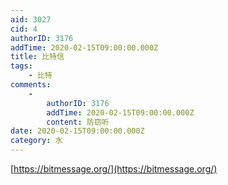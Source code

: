 ```yaml
---
aid: 3027
cid: 4
authorID: 3176
addTime: 2020-02-15T09:00:00.000Z
title: 比特信
tags:
    - 比特
comments:
    -
        authorID: 3176
        addTime: 2020-02-15T09:00:00.000Z
        content: 防窃听
date: 2020-02-15T09:00:00.000Z
category: 水
---
```


[https://bitmessage.org/](https://bitmessage.org/)
